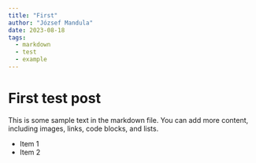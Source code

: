 ```yaml
---
title: "First"
author: "József Mandula"
date: 2023-08-18
tags: 
  - markdown
  - test
  - example
---
```


# First test post

This is some sample text in the markdown file. You can add more content, including images, links, code blocks, and lists.

* Item 1
* Item 2